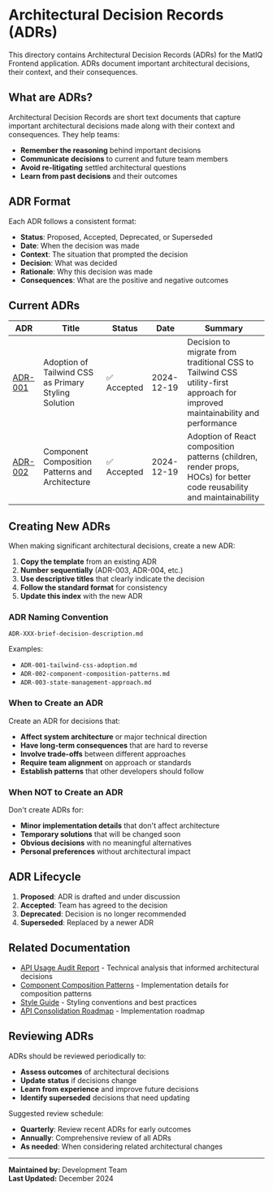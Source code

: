 # Architectural Decision Records (ADRs)

This directory contains Architectural Decision Records (ADRs) for the MatIQ Frontend application. ADRs document important architectural decisions, their context, and their consequences.

## What are ADRs?

Architectural Decision Records are short text documents that capture important architectural decisions made along with their context and consequences. They help teams:

- **Remember the reasoning** behind important decisions
- **Communicate decisions** to current and future team members  
- **Avoid re-litigating** settled architectural questions
- **Learn from past decisions** and their outcomes

## ADR Format

Each ADR follows a consistent format:

- **Status**: Proposed, Accepted, Deprecated, or Superseded
- **Date**: When the decision was made
- **Context**: The situation that prompted the decision
- **Decision**: What was decided
- **Rationale**: Why this decision was made
- **Consequences**: What are the positive and negative outcomes

## Current ADRs

| ADR | Title | Status | Date | Summary |
|-----|-------|--------|------|---------|
| [ADR-001](./ADR-001-tailwind-css-adoption.md) | Adoption of Tailwind CSS as Primary Styling Solution | ✅ Accepted | 2024-12-19 | Decision to migrate from traditional CSS to Tailwind CSS utility-first approach for improved maintainability and performance |
| [ADR-002](./ADR-002-component-composition-patterns.md) | Component Composition Patterns and Architecture | ✅ Accepted | 2024-12-19 | Adoption of React composition patterns (children, render props, HOCs) for better code reusability and maintainability |

## Creating New ADRs

When making significant architectural decisions, create a new ADR:

1. **Copy the template** from an existing ADR
2. **Number sequentially** (ADR-003, ADR-004, etc.)
3. **Use descriptive titles** that clearly indicate the decision
4. **Follow the standard format** for consistency
5. **Update this index** with the new ADR

### ADR Naming Convention

```
ADR-XXX-brief-decision-description.md
```

Examples:
- `ADR-001-tailwind-css-adoption.md`
- `ADR-002-component-composition-patterns.md`
- `ADR-003-state-management-approach.md`

### When to Create an ADR

Create an ADR for decisions that:

- **Affect system architecture** or major technical direction
- **Have long-term consequences** that are hard to reverse
- **Involve trade-offs** between different approaches
- **Require team alignment** on approach or standards
- **Establish patterns** that other developers should follow

### When NOT to Create an ADR

Don't create ADRs for:

- **Minor implementation details** that don't affect architecture
- **Temporary solutions** that will be changed soon
- **Obvious decisions** with no meaningful alternatives
- **Personal preferences** without architectural impact

## ADR Lifecycle

1. **Proposed**: ADR is drafted and under discussion
2. **Accepted**: Team has agreed to the decision
3. **Deprecated**: Decision is no longer recommended
4. **Superseded**: Replaced by a newer ADR

## Related Documentation

- [API Usage Audit Report](../API_USAGE_AUDIT_REPORT.md) - Technical analysis that informed architectural decisions
- [Component Composition Patterns](../COMPOSITION_PATTERNS.md) - Implementation details for composition patterns
- [Style Guide](../STYLE_GUIDE.md) - Styling conventions and best practices
- [API Consolidation Roadmap](../API_CONSOLIDATION_ROADMAP.md) - Implementation roadmap

## Reviewing ADRs

ADRs should be reviewed periodically to:

- **Assess outcomes** of architectural decisions
- **Update status** if decisions change
- **Learn from experience** and improve future decisions
- **Identify superseded** decisions that need updating

Suggested review schedule:
- **Quarterly**: Review recent ADRs for early outcomes
- **Annually**: Comprehensive review of all ADRs
- **As needed**: When considering related architectural changes

---

**Maintained by:** Development Team  
**Last Updated:** December 2024